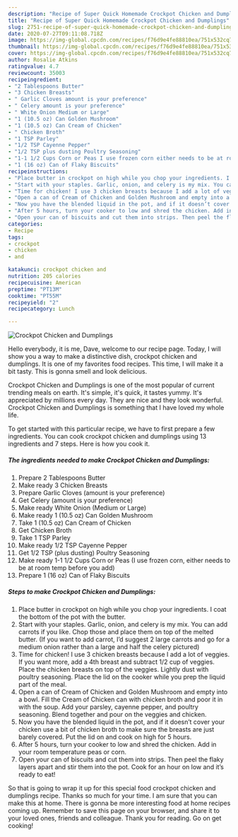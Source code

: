 ```yaml
---
description: "Recipe of Super Quick Homemade Crockpot Chicken and Dumplings"
title: "Recipe of Super Quick Homemade Crockpot Chicken and Dumplings"
slug: 2751-recipe-of-super-quick-homemade-crockpot-chicken-and-dumplings
date: 2020-07-27T09:11:08.718Z
image: https://img-global.cpcdn.com/recipes/f76d9e4fe88810ea/751x532cq70/crockpot-chicken-and-dumplings-recipe-main-photo.jpg
thumbnail: https://img-global.cpcdn.com/recipes/f76d9e4fe88810ea/751x532cq70/crockpot-chicken-and-dumplings-recipe-main-photo.jpg
cover: https://img-global.cpcdn.com/recipes/f76d9e4fe88810ea/751x532cq70/crockpot-chicken-and-dumplings-recipe-main-photo.jpg
author: Rosalie Atkins
ratingvalue: 4.7
reviewcount: 35003
recipeingredient:
- "2 Tablespoons Butter"
- "3 Chicken Breasts"
- " Garlic Cloves amount is your preference"
- " Celery amount is your preference"
- " White Onion Medium or Large"
- "1 (10.5 oz) Can Golden Mushroom"
- "1 (10.5 oz) Can Cream of Chicken"
- " Chicken Broth"
- "1 TSP Parley"
- "1/2 TSP Cayenne Pepper"
- "1/2 TSP plus dusting Poultry Seasoning"
- "1-1 1/2 Cups Corn or Peas I use frozen corn either needs to be at room temp before you add"
- "1 (16 oz) Can of Flaky Biscuits"
recipeinstructions:
- "Place butter in crockpot on high while you chop your ingredients. I coat the bottom of the pot with the butter."
- "Start with your staples. Garlic, onion, and celery is my mix. You can add carrots if you like. Chop those and place them on top of the melted butter. (If you want to add carrot, I’d suggest 2 large carrots and go for a medium onion rather than a large and half the celery pictured)"
- "Time for chicken! I use 3 chicken breasts because I add a lot of veggies. If you want more, add a 4th breast and subtract 1/2 cup of veggies. Place the chicken breasts on top of the veggies. Lightly dust with poultry seasoning. Place the lid on the cooker while you prep the liquid part of the meal."
- "Open a can of Cream of Chicken and Golden Mushroom and empty into a bowl. Fill the Cream of Chicken can with chicken broth and poor it in with the soup. Add your parsley, cayenne pepper, and poultry seasoning. Blend together and pour on the veggies and chicken."
- "Now you have the blended liquid in the pot, and if it doesn’t cover your chicken use a bit of chicken broth to make sure the breasts are just barely covered. Put the lid on and cook on high for 5 hours."
- "After 5 hours, turn your cooker to low and shred the chicken. Add in your room temperature peas or corn."
- "Open your can of biscuits and cut them into strips. Then peel the flaky layers apart and stir them into the pot. Cook for an hour on low and it’s ready to eat!"
categories:
- Recipe
tags:
- crockpot
- chicken
- and

katakunci: crockpot chicken and 
nutrition: 205 calories
recipecuisine: American
preptime: "PT13M"
cooktime: "PT55M"
recipeyield: "2"
recipecategory: Lunch

---
```



![Crockpot Chicken and Dumplings](https://img-global.cpcdn.com/recipes/f76d9e4fe88810ea/751x532cq70/crockpot-chicken-and-dumplings-recipe-main-photo.jpg)

Hello everybody, it is me, Dave, welcome to our recipe page. Today, I will show you a way to make a distinctive dish, crockpot chicken and dumplings. It is one of my favorites food recipes. This time, I will make it a bit tasty. This is gonna smell and look delicious.



Crockpot Chicken and Dumplings is one of the most popular of current trending meals on earth. It's simple, it's quick, it tastes yummy. It's appreciated by millions every day. They are nice and they look wonderful. Crockpot Chicken and Dumplings is something that I have loved my whole life.


To get started with this particular recipe, we have to first prepare a few ingredients. You can cook crockpot chicken and dumplings using 13 ingredients and 7 steps. Here is how you cook it.

<!--inarticleads1-->

##### The ingredients needed to make Crockpot Chicken and Dumplings:

1. Prepare 2 Tablespoons Butter
1. Make ready 3 Chicken Breasts
1. Prepare  Garlic Cloves (amount is your preference)
1. Get  Celery (amount is your preference)
1. Make ready  White Onion (Medium or Large)
1. Make ready 1 (10.5 oz) Can Golden Mushroom
1. Take 1 (10.5 oz) Can Cream of Chicken
1. Get  Chicken Broth
1. Take 1 TSP Parley
1. Make ready 1/2 TSP Cayenne Pepper
1. Get 1/2 TSP (plus dusting) Poultry Seasoning
1. Make ready 1-1 1/2 Cups Corn or Peas (I use frozen corn, either needs to be at room temp before you add)
1. Prepare 1 (16 oz) Can of Flaky Biscuits




<!--inarticleads2-->

##### Steps to make Crockpot Chicken and Dumplings:

1. Place butter in crockpot on high while you chop your ingredients. I coat the bottom of the pot with the butter.
1. Start with your staples. Garlic, onion, and celery is my mix. You can add carrots if you like. Chop those and place them on top of the melted butter. (If you want to add carrot, I’d suggest 2 large carrots and go for a medium onion rather than a large and half the celery pictured)
1. Time for chicken! I use 3 chicken breasts because I add a lot of veggies. If you want more, add a 4th breast and subtract 1/2 cup of veggies. Place the chicken breasts on top of the veggies. Lightly dust with poultry seasoning. Place the lid on the cooker while you prep the liquid part of the meal.
1. Open a can of Cream of Chicken and Golden Mushroom and empty into a bowl. Fill the Cream of Chicken can with chicken broth and poor it in with the soup. Add your parsley, cayenne pepper, and poultry seasoning. Blend together and pour on the veggies and chicken.
1. Now you have the blended liquid in the pot, and if it doesn’t cover your chicken use a bit of chicken broth to make sure the breasts are just barely covered. Put the lid on and cook on high for 5 hours.
1. After 5 hours, turn your cooker to low and shred the chicken. Add in your room temperature peas or corn.
1. Open your can of biscuits and cut them into strips. Then peel the flaky layers apart and stir them into the pot. Cook for an hour on low and it’s ready to eat!




So that is going to wrap it up for this special food crockpot chicken and dumplings recipe. Thanks so much for your time. I am sure that you can make this at home. There is gonna be more interesting food at home recipes coming up. Remember to save this page on your browser, and share it to your loved ones, friends and colleague. Thank you for reading. Go on get cooking!
